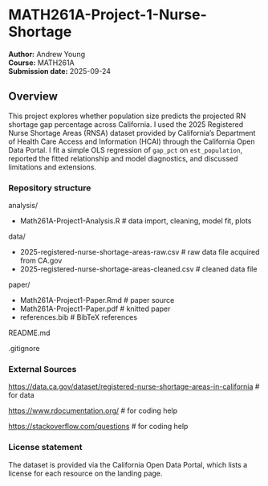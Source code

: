 # MATH261A-Project-1-Nurse-Shortage

**Author:** Andrew Young  
**Course:** MATH261A  
**Submission date:** 2025-09-24

## Overview

This project explores whether population size predicts the projected RN shortage gap percentage across California. I used the 2025 Registered Nurse Shortage Areas (RNSA) dataset provided by California’s Department of Health Care Access and Information (HCAI) through the California Open Data Portal. I fit a simple OLS regression of `gap_pct` on `est_population`, reported the fitted relationship and model diagnostics, and discussed limitations and extensions.

### Repository structure

analysis/
- Math261A-Project1-Analysis.R # data import, cleaning, model fit, plots

data/
- 2025-registered-nurse-shortage-areas-raw.csv # raw data file acquired from CA.gov
- 2025-registered-nurse-shortage-areas-cleaned.csv # cleaned data file

paper/
- Math261A-Project1-Paper.Rmd # paper source
- Math261A-Project1-Paper.pdf # knitted paper 
- references.bib # BibTeX references

README.md

.gitignore

### External Sources

https://data.ca.gov/dataset/registered-nurse-shortage-areas-in-california # for data

https://www.rdocumentation.org/ # for coding help

https://stackoverflow.com/questions # for coding help

### License statement

The dataset is provided via the California Open Data Portal, which lists a license for each resource on the landing page.
